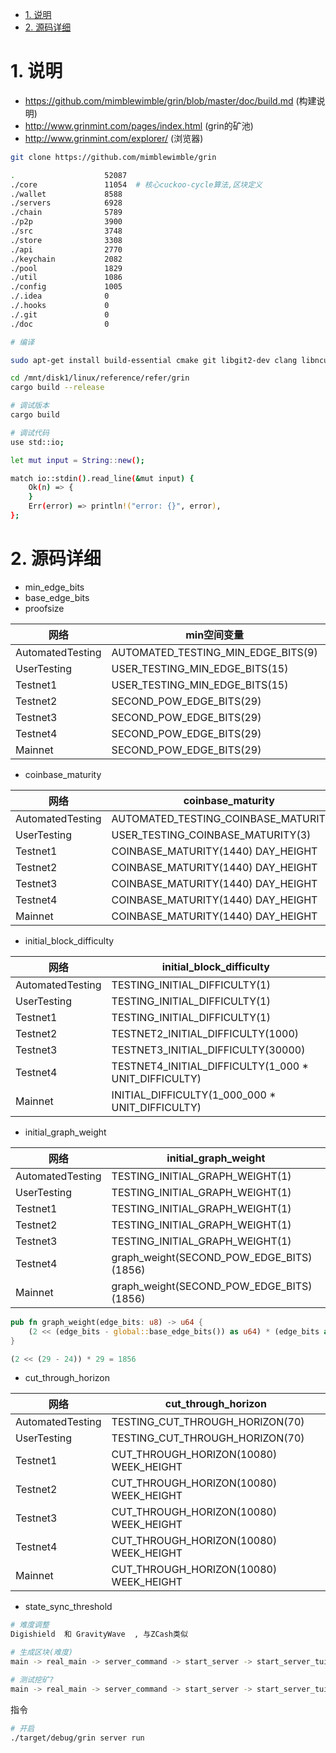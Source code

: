 

<!-- TOC -->

- [1. 说明](#1-说明)
- [2. 源码详细](#2-源码详细)

<!-- /TOC -->


# 1. 说明

* https://github.com/mimblewimble/grin/blob/master/doc/build.md (构建说明)
* http://www.grinmint.com/pages/index.html (grin的矿池)
* http://www.grinmint.com/explorer/ (浏览器)

```bash
git clone https://github.com/mimblewimble/grin

.                    52087 
./core               11054  # 核心cuckoo-cycle算法,区块定义
./wallet             8588 
./servers            6928 
./chain              5789 
./p2p                3900 
./src                3748 
./store              3308 
./api                2770 
./keychain           2082 
./pool               1829 
./util               1086 
./config             1005 
./.idea              0 
./.hooks             0 
./.git               0 
./doc                0 
```

```bash
# 编译

sudo apt-get install build-essential cmake git libgit2-dev clang libncurses5-dev libncursesw5-dev zlib1g-dev pkg-config libssl-dev llvm -y

cd /mnt/disk1/linux/reference/refer/grin
cargo build --release

# 调试版本
cargo build

# 调试代码
use std::io;

let mut input = String::new();

match io::stdin().read_line(&mut input) {
	Ok(n) => {
	}
	Err(error) => println!("error: {}", error),
};

```


# 2. 源码详细


* min_edge_bits
* base_edge_bits
* proofsize

网络|min空间变量|base空间变量|验证数变量
-|-|-|-
AutomatedTesting|AUTOMATED_TESTING_MIN_EDGE_BITS(9)|AUTOMATED_TESTING_MIN_EDGE_BITS(9)|AUTOMATED_TESTING_PROOF_SIZE(4)
UserTesting|USER_TESTING_MIN_EDGE_BITS(15)|USER_TESTING_MIN_EDGE_BITS(15)|USER_TESTING_PROOF_SIZE(42)
Testnet1|USER_TESTING_MIN_EDGE_BITS(15)|USER_TESTING_MIN_EDGE_BITS(15)|PROOFSIZE(42)
Testnet2|SECOND_POW_EDGE_BITS(29)|BASE_EDGE_BITS(24)|PROOFSIZE(42)
Testnet3|SECOND_POW_EDGE_BITS(29)|BASE_EDGE_BITS(24)|PROOFSIZE(42)
Testnet4|SECOND_POW_EDGE_BITS(29)|BASE_EDGE_BITS(24)|PROOFSIZE(42)
Mainnet|SECOND_POW_EDGE_BITS(29)|BASE_EDGE_BITS(24)|PROOFSIZE(42)

* coinbase_maturity

网络|coinbase_maturity
-|-
AutomatedTesting|AUTOMATED_TESTING_COINBASE_MATURITY(3)
UserTesting|USER_TESTING_COINBASE_MATURITY(3)
Testnet1|COINBASE_MATURITY(1440) DAY_HEIGHT
Testnet2|COINBASE_MATURITY(1440) DAY_HEIGHT
Testnet3|COINBASE_MATURITY(1440) DAY_HEIGHT
Testnet4|COINBASE_MATURITY(1440) DAY_HEIGHT
Mainnet|COINBASE_MATURITY(1440) DAY_HEIGHT


* initial_block_difficulty

网络|initial_block_difficulty
-|-
AutomatedTesting|TESTING_INITIAL_DIFFICULTY(1)
UserTesting|TESTING_INITIAL_DIFFICULTY(1)
Testnet1|TESTING_INITIAL_DIFFICULTY(1)
Testnet2|TESTNET2_INITIAL_DIFFICULTY(1000)
Testnet3|TESTNET3_INITIAL_DIFFICULTY(30000)
Testnet4|TESTNET4_INITIAL_DIFFICULTY(1_000 * UNIT_DIFFICULTY)
Mainnet|INITIAL_DIFFICULTY(1_000_000 * UNIT_DIFFICULTY)

* initial_graph_weight

网络|initial_graph_weight
-|-
AutomatedTesting|TESTING_INITIAL_GRAPH_WEIGHT(1)
UserTesting|TESTING_INITIAL_GRAPH_WEIGHT(1)
Testnet1|TESTING_INITIAL_GRAPH_WEIGHT(1)
Testnet2|TESTING_INITIAL_GRAPH_WEIGHT(1)
Testnet3|TESTING_INITIAL_GRAPH_WEIGHT(1)
Testnet4|graph_weight(SECOND_POW_EDGE_BITS) (1856)
Mainnet|graph_weight(SECOND_POW_EDGE_BITS) (1856)

```rust
pub fn graph_weight(edge_bits: u8) -> u64 {
	(2 << (edge_bits - global::base_edge_bits()) as u64) * (edge_bits as u64)
}

(2 << (29 - 24)) * 29 = 1856
```

* cut_through_horizon

网络|cut_through_horizon
-|-
AutomatedTesting|TESTING_CUT_THROUGH_HORIZON(70)
UserTesting|TESTING_CUT_THROUGH_HORIZON(70)
Testnet1|CUT_THROUGH_HORIZON(10080) WEEK_HEIGHT
Testnet2|CUT_THROUGH_HORIZON(10080) WEEK_HEIGHT
Testnet3|CUT_THROUGH_HORIZON(10080) WEEK_HEIGHT
Testnet4|CUT_THROUGH_HORIZON(10080) WEEK_HEIGHT
Mainnet|CUT_THROUGH_HORIZON(10080) WEEK_HEIGHT

* state_sync_threshold


```bash
# 难度调整 
Digishield  和 GravityWave  , 与ZCash类似

# 生成区块(难度)
main -> real_main -> server_command -> start_server -> start_server_tui -> Server::start -> start_stratum_server -> run_loop -> get_block -> build_block

# 测试挖矿?
main -> real_main -> server_command -> start_server -> start_server_tui -> Server::start -> start_test_miner -> run_loop -> inner_mining_loop

```

指令
```bash
# 开启
./target/debug/grin server run


```
